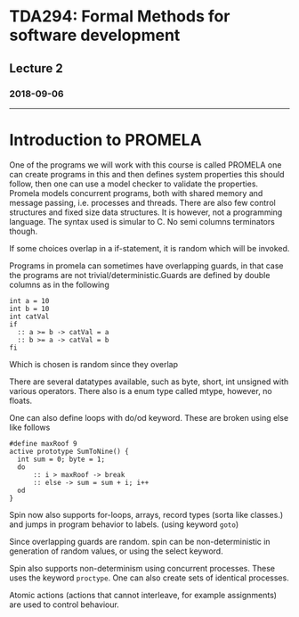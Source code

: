 # TDA294: Formal Methods for software development
## Lecture 2
### 2018-09-06
---
# Introduction to PROMELA
One of the programs we will work with this course is called PROMELA one can create programs in this and then defines system properties this should follow, then one can use a model checker to validate the properties. Promela models concurrent programs, both with shared memory and message passing, i.e. processes and threads. There are also few control structures and fixed size data structures.  It is however, not a programming language.
The syntax used is simular to C. No semi columns terminators though.

If some choices overlap in a if-statement, it is random which will be invoked.

Programs in promela can sometimes have overlapping guards, in that case the programs are not trivial/deterministic.Guards are defined by double columns as in the following

```
int a = 10
int b = 10
int catVal
if
  :: a >= b -> catVal = a
  :: b >= a -> catVal = b
fi
```
Which is chosen is random since they overlap

There are several datatypes available, such as byte, short, int unsigned with various operators. There also is a enum type called mtype, however, no floats.

One can also define loops with do/od keyword. These are broken using else like follows
```
#define maxRoof 9
active prototype SumToNine() {
  int sum = 0; byte = 1;
  do
      :: i > maxRoof -> break
      :: else -> sum = sum + i; i++
  od
}
```
Spin now also supports for-loops, arrays, record types (sorta like classes.) and jumps in program behavior to labels. (using keyword ```goto```)

Since overlapping guards are random. spin can be non-deterministic in generation of random values, or using the select keyword.

Spin also supports non-determinism using concurrent processes. These uses the keyword ```proctype```. One can also create sets of identical processes.

Atomic actions (actions that cannot interleave, for example assignments) are used to control behaviour. 
